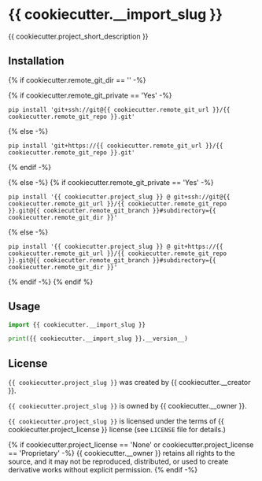 # {{ cookiecutter.__import_slug }}

{{ cookiecutter.project_short_description }}


## Installation

{% if cookiecutter.remote_git_dir == '' -%}

{% if cookiecutter.remote_git_private == 'Yes' -%}
```shell
pip install 'git+ssh://git@{{ cookiecutter.remote_git_url }}/{{ cookiecutter.remote_git_repo }}.git'
```
{% else -%}
```shell
pip install 'git+https://{{ cookiecutter.remote_git_url }}/{{ cookiecutter.remote_git_repo }}.git'
```
{% endif -%}

{% else -%}
{% if cookiecutter.remote_git_private == 'Yes' -%}
```shell
pip install '{{ cookiecutter.project_slug }} @ git+ssh://git@{{ cookiecutter.remote_git_url }}/{{ cookiecutter.remote_git_repo }}.git@{{ cookiecutter.remote_git_branch }}#subdirectory={{ cookiecutter.remote_git_dir }}' 
```
{% else -%}
```shell
pip install '{{ cookiecutter.project_slug }} @ git+https://{{ cookiecutter.remote_git_url }}/{{ cookiecutter.remote_git_repo }}.git@{{ cookiecutter.remote_git_branch }}#subdirectory={{ cookiecutter.remote_git_dir }}' 
```
{% endif -%}
{% endif %}


## Usage

```python
import {{ cookiecutter.__import_slug }}

print({{ cookiecutter.__import_slug }}.__version__)
```


## License

`{{ cookiecutter.project_slug }}` was created by {{ cookiecutter.__creator }}.

`{{ cookiecutter.project_slug }}` is owned by {{ cookiecutter.__owner }}.

`{{ cookiecutter.project_slug }}` is licensed under the terms of {{ cookiecutter.project_license }} license
(see `LICENSE` file for details.)

{% if cookiecutter.project_license == 'None' or cookiecutter.project_license == 'Proprietary' -%}
{{ cookiecutter.__owner }} retains all rights to the source, and it may not be reproduced, distributed, 
or used to create derivative works without explicit permission.
{% endif -%}
